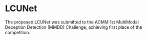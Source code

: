 # LCUNet
The proposed LCUNet was submitted to the ACMM 1st MultiModal Deception Detection (MMDD) Challenge, achieving first place of the competition.
